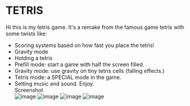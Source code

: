 # TETRIS
Hi this is my tetris game. It's a remake from the famous game tetris with some twists like:
- Scoring systems based on how fast you place the tetris!
- Gravity mode
- Holding a tetris
- Prefill mode: start a game with half the screen filled.
- Gravity mode: use gravity on tiny tetris cells (falling effects.)
- Tetris mode: a SPECIAL mode in the game.
- Setting music and sound.
Enjoy. <br>
Screenshot <br>
![image](https://user-images.githubusercontent.com/74720131/230724641-2bd6a099-d56e-4ae0-899b-dd922e4d35f1.png)
![image](https://user-images.githubusercontent.com/74720131/230724649-89f8744e-5efc-4752-8c6c-f63382b18dc2.png)
![image](https://user-images.githubusercontent.com/74720131/230724691-6fa82bc3-9202-4ec5-a128-5a460d0d1a03.png)
![image](https://user-images.githubusercontent.com/74720131/230724702-1d021ecb-5c66-474a-8022-16e4db642935.png)

